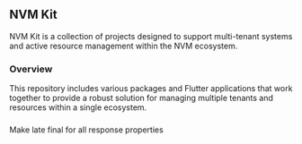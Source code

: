 ## NVM Kit

NVM Kit is a collection of projects designed to support multi-tenant systems and active resource management within the NVM ecosystem.

### Overview

This repository includes various packages and Flutter applications that work together to provide a robust solution for managing multiple tenants and resources within a single ecosystem.

###
Make late final for all response properties
